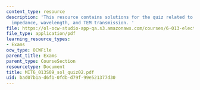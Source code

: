 ```yaml
---
content_type: resource
description: 'This resource contains solutions for the quiz related to amplitude,
  impedance, wavelength, and TEM transmission. '
file: https://ol-ocw-studio-app-qa.s3.amazonaws.com/courses/6-013-electromagnetics-and-applications-spring-2009/bad07b1ad6f10fdbd79f99e521377d30_MIT6_013S09_sol_quiz02.pdf
file_type: application/pdf
learning_resource_types:
- Exams
ocw_type: OCWFile
parent_title: Exams
parent_type: CourseSection
resourcetype: Document
title: MIT6_013S09_sol_quiz02.pdf
uid: bad07b1a-d6f1-0fdb-d79f-99e521377d30
---
```

